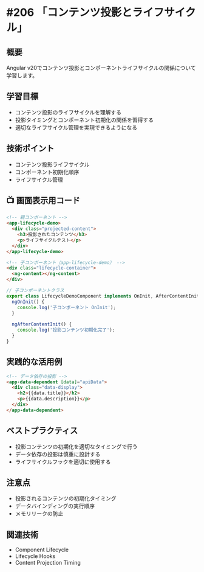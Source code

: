 # #206 「コンテンツ投影とライフサイクル」

## 概要
Angular v20でコンテンツ投影とコンポーネントライフサイクルの関係について学習します。

## 学習目標
- コンテンツ投影のライフサイクルを理解する
- 投影タイミングとコンポーネント初期化の関係を習得する
- 適切なライフサイクル管理を実現できるようになる

## 技術ポイント
- コンテンツ投影ライフサイクル
- コンポーネント初期化順序
- ライフサイクル管理

## 📺 画面表示用コード

```html
<!-- 親コンポーネント -->
<app-lifecycle-demo>
  <div class="projected-content">
    <h3>投影されたコンテンツ</h3>
    <p>ライフサイクルテスト</p>
  </div>
</app-lifecycle-demo>
```

```html
<!-- 子コンポーネント（app-lifecycle-demo） -->
<div class="lifecycle-container">
  <ng-content></ng-content>
</div>
```

```typescript
// 子コンポーネントクラス
export class LifecycleDemoComponent implements OnInit, AfterContentInit {
  ngOnInit() {
    console.log('子コンポーネント OnInit');
  }
  
  ngAfterContentInit() {
    console.log('投影コンテンツ初期化完了');
  }
}
```

## 実践的な活用例

```html
<!-- データ依存の投影 -->
<app-data-dependent [data]="apiData">
  <div class="data-display">
    <h2>{{data.title}}</h2>
    <p>{{data.description}}</p>
  </div>
</app-data-dependent>
```

## ベストプラクティス
- 投影コンテンツの初期化を適切なタイミングで行う
- データ依存の投影は慎重に設計する
- ライフサイクルフックを適切に使用する

## 注意点
- 投影されるコンテンツの初期化タイミング
- データバインディングの実行順序
- メモリリークの防止

## 関連技術
- Component Lifecycle
- Lifecycle Hooks
- Content Projection Timing
